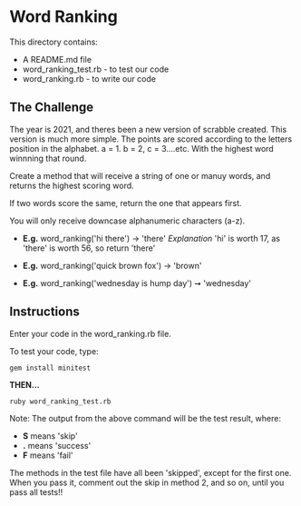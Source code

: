 # Word Ranking

This directory contains:

* A README.md file
* word_ranking_test.rb - to test our code
* word_ranking.rb - to write our code

## The Challenge

The year is 2021, and theres been a new version of scrabble created. This version is much more simple. The points are scored according to the letters position in the alphabet. a = 1. b = 2, c = 3....etc. With the highest word winnning that round.

Create a method that will receive a string of one or manuy words, and returns the highest scoring word. 

If two words score the same, return the one that appears first.

You will only receive downcase alphanumeric characters (a-z).


* **E.g.** word_ranking('hi there') -> 'there'
*Explanation* 'hi' is worth 17, as 'there' is worth 56, so return 'there'

* **E.g.** word_ranking('quick brown fox') -> 'brown'

* **E.g.** word_ranking('wednesday is hump day') ➞ 'wednesday'

## Instructions

Enter your code in the word_ranking.rb file.

To test your code, type:

```
gem install minitest
```

**THEN...**

```
ruby word_ranking_test.rb
```

Note: The output from the above command will be the test result, where:

* **S** means 'skip'
* **.** means 'success'
* **F** means 'fail'

The methods in the test file have all been 'skipped', except for the first one. When you pass it, comment out the skip in method 2, and so on, until you pass all tests!!